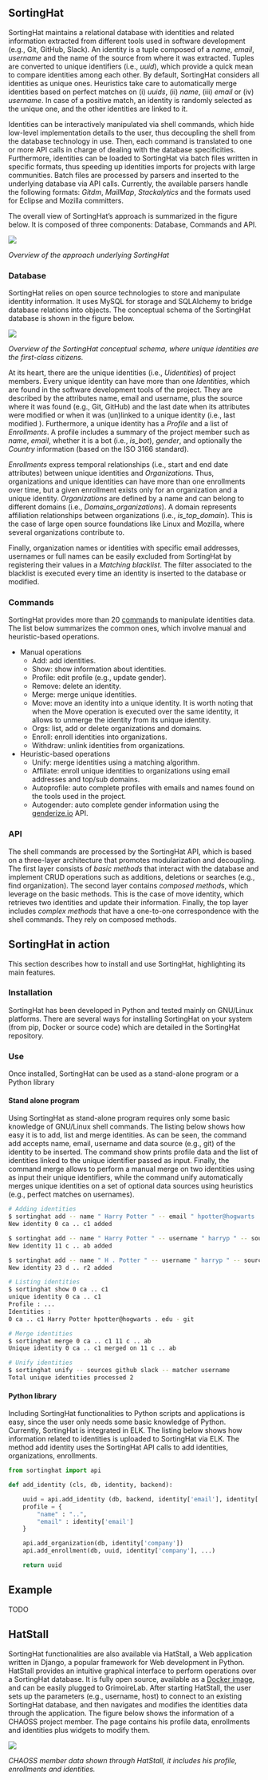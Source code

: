 ## SortingHat

SortingHat maintains a relational database with identities and related information extracted from different tools used
in software development (e.g., Git, GitHub, Slack). An identity is a tuple composed of a *name*, *email*, *username* and the name of the source
from where it was extracted. Tuples are converted to unique identifiers (i.e., *uuid*), which provide a quick mean to compare identities among each other. By default, SortingHat
considers all identities as unique ones. Heuristics take care to automatically merge identities based on perfect matches on (i) *uuids*, (ii) *name*, (iii) *email* or (iv) *username*. In case
of a positive match, an identity is randomly selected as the unique one, and the other identities are linked to it.

Identities can be interactively manipulated via shell commands, which hide low-level implementation details to the user, thus decoupling the shell from the database technology
in use. Then, each command is translated to one or more API calls in charge of dealing with the database specificities. Furthermore, identities can be loaded to SortingHat via batch
files written in specific formats, thus speeding up identities imports for projects with large communities. Batch files are processed by parsers and inserted to the underlying database
via API calls. Currently, the available parsers handle the following formats: *Gitdm*, *MailMap*, *Stackalytics* and the formats used for Eclipse and Mozilla committers.

The overall view of SortingHat’s approach is summarized in the figure below. It is composed of three components: Database, Commands and API.

![](../assets/sortinghat.png)

*Overview of the approach underlying SortingHat*

### Database

SortingHat relies on open source technologies to store and manipulate identity information. It uses MySQL for storage
and SQLAlchemy to bridge database relations into objects. The conceptual schema of the SortingHat database is shown
in the figure below. 

![](../assets/sortinghat-schema.png)

*Overview of the SortingHat conceptual schema, where unique identities are the first-class citizens.*

At its heart, there are the unique identities (i.e., *Uidentities*) of project members. Every unique identity can have more than one *Identities*, which are found in the
software development tools of the project. They are described by the attributes name, email and username, plus the source where it was found (e.g., Git, GitHub) and the last date when
its attributes were modified or when it was (un)linked to a unique identity (i.e., last modified ). Furthermore, a unique identity has a *Profile* and a list of *Enrollments*. A profile
includes a summary of the project member such as *name*, *email*, whether it is a bot (i.e., *is_bot*), *gender*, and optionally the *Country* information (based on the ISO 3166 standard).

*Enrollments* express temporal relationships (i.e., start and end date attributes) between unique identities and *Organizations*. Thus, organizations and unique identities can have more
than one enrollments over time, but a given enrollment exists only for an organization and a unique identity. *Organizations* are defined by a name and can belong to different domains
(i.e., *Domains_organizations*). A domain represents affiliation relationships between organizations (i.e., *is_top_domain*). This is the case of large open source foundations like Linux
and Mozilla, where several organizations contribute to.

Finally, organization names or identities with specific email addresses, usernames or full names can be easily excluded from SortingHat by registering their values in a *Matching
blacklist*. The filter associated to the blacklist is executed every time an identity is inserted to the database or modified.

### Commands

SortingHat provides more than 20 [commands](https://github.com/chaoss/grimoirelab-sortinghat) to manipulate identities data. The list below summarizes the common ones,
which involve manual and heuristic-based operations.
- Manual operations
    - Add: add identities.
    - Show: show information about identities.
    - Profile: edit profile (e.g., update gender).
    - Remove: delete an identity.
    - Merge: merge unique identities.
    - Move: move an identity into a unique identity. It is worth noting that when the Move operation is executed over the same identity, it allows to unmerge the identity from its unique identity.
    - Orgs: list, add or delete organizations and domains.
    - Enroll: enroll identities into organizations.
    - Withdraw: unlink identities from organizations.
- Heuristic-based operations
    - Unify: merge identities using a matching algorithm.
    - Affiliate: enroll unique identities to organizations using email addresses and top/sub domains.
    - Autoprofile: auto complete profiles with emails and names found on the tools used in the project.
    - Autogender: auto complete gender information using the [genderize.io](https://genderize.io/) API.

### API

The shell commands are processed by the SortingHat API, which is based on a three-layer architecture that promotes
modularization and decoupling. The first layer consists of *basic methods* that interact with the database and implement
CRUD operations such as additions, deletions or searches (e.g., find organization). The second layer contains *composed
method*s, which leverage on the basic methods. This is the case of move identity, which retrieves two identities and
update their information. Finally, the top layer includes *complex methods* that have a one-to-one correspondence with
the shell commands. They rely on composed methods.

## SortingHat in action

This section describes how to install and use SortingHat, highlighting its main features.

### Installation

SortingHat has been developed in Python and tested mainly on GNU/Linux platforms. There are several ways for installing
SortingHat on your system (from pip, Docker or source code) which are detailed in the SortingHat repository.

### Use

Once installed, SortingHat can be used as a stand-alone program or a Python library

#### Stand alone program

Using SortingHat as stand-alone program requires only some basic knowledge of GNU/Linux shell commands. The listing below shows how easy it is to add, list
and merge identities. As can be seen, the command add accepts name, email, username and data source (e.g., git) of
the identity to be inserted. The command show prints profile data and the list of identities linked to the unique identifier
passed as input. Finally, the command merge allows to perform a manual merge on two identities using as input their
unique identifiers, while the command unify automatically merges unique identities on a set of optional data sources
using heuristics (e.g., perfect matches on usernames).

```bash
# Adding identities
$ sortinghat add -- name " Harry Potter " -- email " hpotter@hogwarts . edu " -- source git
New identity 0 ca .. c1 added

$ sortinghat add -- name " Harry Potter " -- username " harryp " -- source github
New identity 11 c .. ab added

$ sortinghat add -- name " H . Potter " -- username " harryp " -- source slack
New identity 23 d .. r2 added

# Listing identities
$ sortinghat show 0 ca .. c1
unique identity 0 ca .. c1
Profile : ...
Identities :
0 ca .. c1 Harry Potter hpotter@hogwarts . edu - git

# Merge identities
$ sortinghat merge 0 ca .. c1 11 c .. ab
Unique identity 0 ca .. c1 merged on 11 c .. ab

# Unify identities
$ sortinghat unify -- sources github slack -- matcher username
Total unique identities processed 2
```

#### Python library

Including SortingHat functionalities to Python scripts and applications is easy, since the user only needs some basic knowledge of Python. Currently,
SortingHat is integrated in ELK. The listing below shows how information related to identities is uploaded to SortingHat via ELK. The method
add identity uses the SortingHat API calls to add identities, organizations, enrollments.

```python
from sortinghat import api

def add_identity (cls, db, identity, backend):

    uuid = api.add_identity (db, backend, identity['email'], identity['name'], identity['username'])
    profile = {
        "name" : "..", 
        "email" : identity['email']
    }

    api.add_organization(db, identity['company'])
    api.add_enrollment(db, uuid, identity['company'], ...)

    return uuid
```

## Example
TODO

## HatStall

SortingHat functionalities are also available via HatStall, a Web application written in Django, a popular framework for Web development in Python. HatStall
provides an intuitive graphical interface to perform operations over a SortingHat database. It is fully open source, available as a [Docker image](https://hub.docker.com/r/grimoirelab/hatstall/), and 
can be easily plugged to GrimoireLab. After starting HatStall, the user sets up the parameters (e.g., username, host) to connect to an existing
SortingHat database, and then navigates and modifies the identities data through the application. The figure below shows the information of a CHAOSS project member. The page contains his profile data, enrollments and identities plus widgets
to modify them.

![](../assets/hatstall-profile.png)

*CHAOSS member data shown through HatStall, it includes his profile, enrollments and identities.*